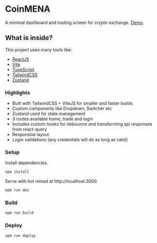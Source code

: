# CoinMENA

A minimal dashboard and trading screen for crypto exchange. [Demo](https://shaikhrahil.github.io/coinmena/).

## What is inside?

This project uses many tools like:

- [ReactJS](https://reactjs.org)
- [Vite](https://vitejs.dev)
- [TypeScript](https://www.typescriptlang.org)
- [TailwindCSS](https://tailwindcss.com/)
- [Zustand](https://github.com/pmndrs/zustand)

### Highlights

- Built with TailwindCSS + ViteJS for smaller and faster builds
- Custom components like Dropdown, Switcher etc
- Zustand used for state management
- 3 routes available home, trade and login
- Includes custom hooks for debounce and transforming api responses from react-query
- Responsive layout
- Login validations (any credentials will do as long as valid)

### Setup

Install dependencies.

```bash
npm install
```

Serve with hot reload at http://localhost:3000.

```bash
npm run dev
```

### Build

```bash
npm run build
```

### Deploy

```bash
npm run deploy
```
